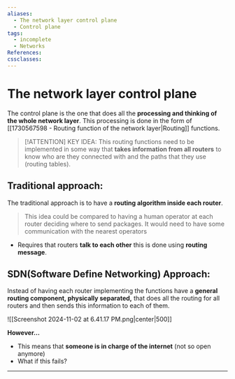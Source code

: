 ```yaml
---
aliases:
  - The network layer control plane
  - Control plane
tags:
  - incomplete
  - Networks
References: 
cssclasses:
---
```

# The network layer control plane
The control plane is the one that does all the **processing and thinking of the whole network layer**. This processing is done in the form of [[1730567598 - Routing function of the network layer|Routing]] functions. 

> [!ATTENTION] KEY IDEA: 
> This routing functions need to be implemented in some way that **takes information from all routers** to know who are they connected with and the paths that they use (routing tables). 

## Traditional approach: 
The traditional approach is to have a **routing algorithm inside each router**.
>This idea could be compared to having a human operator at each router deciding where to send packages. It would need to have some communication with the nearest operators

+ Requires that routers **talk to each other** this is done using **routing message**. 
## SDN(Software Define Networking) Approach: 
Instead of having each router implementing the functions have a **general routing component, physically separated,** that does all the routing for all routers and then sends this information to each of them. 

![[Screenshot 2024-11-02 at 6.41.17 PM.png|center|500]]

**However…**
+ This means that **someone is in charge of the internet** (not so open anymore)
+ What if this fails?

***